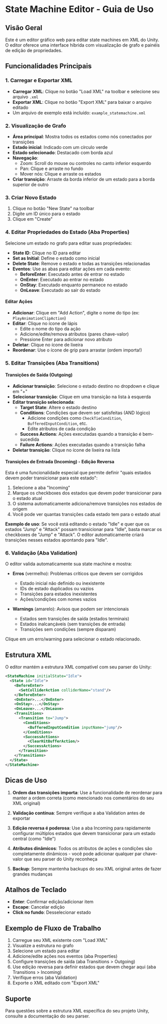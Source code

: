 # State Machine Editor - Guia de Uso

## Visão Geral

Este é um editor gráfico web para editar state machines em XML do Unity. O editor oferece uma interface híbrida com visualização de grafo e painéis de edição de propriedades.

## Funcionalidades Principais

### 1. Carregar e Exportar XML

- **Carregar XML**: Clique no botão "Load XML" na toolbar e selecione seu arquivo `.xml`
- **Exportar XML**: Clique no botão "Export XML" para baixar o arquivo editado
- Um arquivo de exemplo está incluído: `example_statemachine.xml`

### 2. Visualização de Grafo

- **Área principal**: Mostra todos os estados como nós conectados por transições
- **Estado inicial**: Indicado com um círculo verde
- **Estado selecionado**: Destacado com borda azul
- **Navegação**: 
  - Zoom: Scroll do mouse ou controles no canto inferior esquerdo
  - Pan: Clique e arraste no fundo
  - Mover nós: Clique e arraste os estados
- **Criar transição**: Arraste da borda inferior de um estado para a borda superior de outro

### 3. Criar Novo Estado

1. Clique no botão "New State" na toolbar
2. Digite um ID único para o estado
3. Clique em "Create"

### 4. Editar Propriedades do Estado (Aba Properties)

Selecione um estado no grafo para editar suas propriedades:

- **State ID**: Clique no ID para editar
- **Set as Initial**: Define o estado como inicial
- **Delete State**: Remove o estado e todas as transições relacionadas
- **Eventos**: Use as abas para editar ações em cada evento:
  - **BeforeEnter**: Executado antes de entrar no estado
  - **OnEnter**: Executado ao entrar no estado
  - **OnStay**: Executado enquanto permanece no estado
  - **OnLeave**: Executado ao sair do estado

#### Editar Ações

- **Adicionar**: Clique em "Add Action", digite o nome do tipo (ex: `PlayAnimationClipAction`)
- **Editar**: Clique no ícone de lápis
  - Edite o nome do tipo da ação
  - Adicione/edite/remova atributos (pares chave-valor)
  - Pressione Enter para adicionar novo atributo
- **Deletar**: Clique no ícone de lixeira
- **Reordenar**: Use o ícone de grip para arrastar (ordem importa!)

### 5. Editar Transições (Aba Transitions)

#### Transições de Saída (Outgoing)

- **Adicionar transição**: Selecione o estado destino no dropdown e clique em "+"
- **Selecionar transição**: Clique em uma transição na lista à esquerda
- **Editar transição selecionada**:
  - **Target State**: Altere o estado destino
  - **Conditions**: Condições que devem ser satisfeitas (AND lógico)
    - Adicione condições como `CheckTieCondition`, `BufferedInputCondition`, etc.
    - Edite atributos de cada condição
  - **Success Actions**: Ações executadas quando a transição é bem-sucedida
  - **Failure Actions**: Ações executadas quando a transição falha
- **Deletar transição**: Clique no ícone de lixeira na lista

#### Transições de Entrada (Incoming) - Edição Reversa

Esta é uma funcionalidade especial que permite definir "quais estados devem poder transicionar para este estado":

1. Selecione a aba "Incoming"
2. Marque os checkboxes dos estados que devem poder transicionar para o estado atual
3. O sistema automaticamente adiciona/remove transições nos estados de origem
4. Você pode ver quantas transições cada estado tem para o estado atual

**Exemplo de uso**: Se você está editando o estado "Idle" e quer que os estados "Jump" e "Attack" possam transicionar para "Idle", basta marcar os checkboxes de "Jump" e "Attack". O editor automaticamente criará transições nesses estados apontando para "Idle".

### 6. Validação (Aba Validation)

O editor valida automaticamente sua state machine e mostra:

- **Erros** (vermelho): Problemas críticos que devem ser corrigidos
  - Estado inicial não definido ou inexistente
  - IDs de estado duplicados ou vazios
  - Transições para estados inexistentes
  - Ações/condições com nomes vazios
  
- **Warnings** (amarelo): Avisos que podem ser intencionais
  - Estados sem transições de saída (estados terminais)
  - Estados inalcançáveis (sem transições de entrada)
  - Transições sem condições (sempre disparam)

Clique em um erro/warning para selecionar o estado relacionado.

## Estrutura XML

O editor mantém a estrutura XML compatível com seu parser do Unity:

```xml
<StateMachine initialState="Idle">
  <State id="Idle">
    <BeforeEnter>
      <SetColliderAction colliderName="stand"/>
    </BeforeEnter>
    <OnEnter>...</OnEnter>
    <OnStay>...</OnStay>
    <OnLeave>...</OnLeave>
    <Transitions>
      <Transition to="Jump">
        <Conditions>
          <BufferedInputCondition inputName="jump"/>
        </Conditions>
        <SuccessActions>
          <ClearHitBufferAction/>
        </SuccessActions>
      </Transition>
    </Transitions>
  </State>
</StateMachine>
```

## Dicas de Uso

1. **Ordem das transições importa**: Use a funcionalidade de reordenar para manter a ordem correta (como mencionado nos comentários do seu XML original)

2. **Validação contínua**: Sempre verifique a aba Validation antes de exportar

3. **Edição reversa é poderosa**: Use a aba Incoming para rapidamente configurar múltiplos estados que devem transicionar para um estado central (como "Idle")

4. **Atributos dinâmicos**: Todos os atributos de ações e condições são completamente dinâmicos - você pode adicionar qualquer par chave-valor que seu parser do Unity reconheça

5. **Backup**: Sempre mantenha backups do seu XML original antes de fazer grandes mudanças

## Atalhos de Teclado

- **Enter**: Confirmar edição/adicionar item
- **Escape**: Cancelar edição
- **Click no fundo**: Desselecionar estado

## Exemplo de Fluxo de Trabalho

1. Carregue seu XML existente com "Load XML"
2. Visualize a estrutura no grafo
3. Selecione um estado para editar
4. Adicione/edite ações nos eventos (aba Properties)
5. Configure transições de saída (aba Transitions > Outgoing)
6. Use edição reversa para definir estados que devem chegar aqui (aba Transitions > Incoming)
7. Verifique erros (aba Validation)
8. Exporte o XML editado com "Export XML"

## Suporte

Para questões sobre a estrutura XML específica do seu projeto Unity, consulte a documentação do seu parser.

